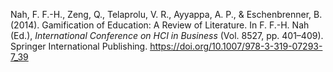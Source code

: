 Nah, F. F.-H., Zeng, Q., Telaprolu, V. R., Ayyappa, A. P., & Eschenbrenner, B. (2014). Gamification of Education: A Review of Literature. In F. F.-H. Nah (Ed.), _International Conference on HCI in Business_ (Vol. 8527, pp. 401–409). Springer International Publishing. https://doi.org/10.1007/978-3-319-07293-7_39